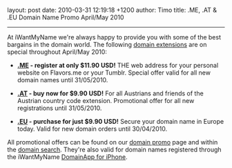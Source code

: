 layout: post
date: 2010-03-31 12:19:18 +1200
author: Timo
title: .ME, .AT & .EU Domain Name Promo April/May 2010



----

At iWantMyName we're always happy to provide you with some of the best bargains in the domain world. The following [domain extensions](https://iwantmyname.com/domains) are on special throughout April/May 2010:

*   **[.ME](https://iwantmyname.com/domains/me-montenegrean-domain-name-registration-for-montenegro) - register at only $11.90 USD!** THE web address for your personal website on Flavors.me or your Tumblr. Special offer valid for all new domain names until 31/05/2010.

*   **[.AT](https://iwantmyname.com/domains/at-austrian-domain-name-registration-for-austria) - buy now for $9.90 USD!** For all Austrians and friends of the Austrian country code extension. Promotional offer for all new registrations until 31/05/2010.

*   **[.EU](https://iwantmyname.com/domains/eu-european-domain-name-registration-for-europe) - purchase for just $9.90 USD!** Secure your domain name in Europe today. Valid for new domain orders until 30/04/2010.

All promotional offers can be found on our [domain promo](https://iwantmyname.com/domain-promo) page and within the [domain search](https://iwantmyname.com). They're also valid for domain names registered through the iWantMyName [DomainApp for iPhone](https://iwantmyname.com/iphone).
